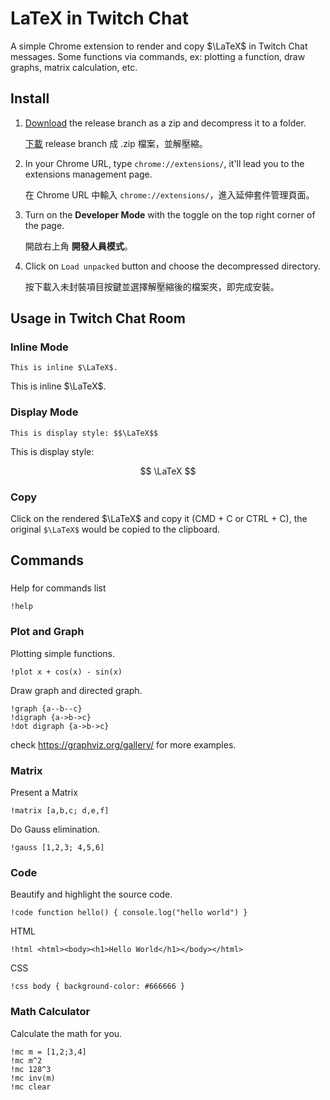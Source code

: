 # LaTeX in Twitch Chat

A simple Chrome extension to render and copy $\LaTeX$ in Twitch Chat messages.
Some functions via commands, ex: plotting a function, draw graphs, matrix calculation, etc.

## Install

1. [Download](https://github.com/RintarouTW/LaTeX4TwitchChat/zipball/release) the release branch as a zip and decompress it to a folder.

   [下載](https://github.com/RintarouTW/LaTeX4TwitchChat/zipball/release) release branch 成 .zip 檔案，並解壓縮。
2. In your Chrome URL, type `chrome://extensions/`, it'll lead you to the extensions management page.

   在 Chrome URL 中輸入 `chrome://extensions/`，進入延伸套件管理頁面。
3. Turn on the **Developer Mode** with the toggle on the top right corner of the page.

   開啟右上角 **開發人員模式**。
4. Click on `Load unpacked`  button and choose the decompressed directory.

   按下載入未封裝項目按鍵並選擇解壓縮後的檔案夾，即完成安裝。

## Usage in Twitch Chat Room

### Inline Mode

```
This is inline $\LaTeX$.
```

This is inline $\LaTeX$.

### Display Mode

```
This is display style: $$\LaTeX$$
```

This is display style: 

$$
\LaTeX
$$

### Copy

Click on the rendered $\LaTeX$ and copy it (CMD + C or CTRL + C), the original ```$\LaTeX$``` would be copied to the clipboard.

## Commands

###

Help for commands list

```
!help
```

### Plot and Graph

Plotting simple functions.

```
!plot x + cos(x) - sin(x)
```

Draw graph and directed graph.

```
!graph {a--b--c}
!digraph {a->b->c}
!dot digraph {a->b->c}
```
check https://graphviz.org/gallery/ for more examples.

### Matrix

Present a Matrix

```
!matrix [a,b,c; d,e,f]
```

Do Gauss elimination.

```
!gauss [1,2,3; 4,5,6]
```

### Code

Beautify and highlight the source code.

```
!code function hello() { console.log("hello world") }
```

HTML
```
!html <html><body><h1>Hello World</h1></body></html>
```


CSS
```
!css body { background-color: #666666 }
```

### Math Calculator

Calculate the math for you.

```
!mc m = [1,2;3,4]
!mc m^2
!mc 128^3
!mc inv(m)
!mc clear
```

<script>
function loadCSS(url) {
  const link = document.createElement('link');
  link.href = url;
  link.type = 'text/css';
  link.rel = 'stylesheet';
  (document.head || document.documentElement).appendChild(link);
}

function loadScript(url, onload = null, async = false) {
  var s = document.createElement('script');
  s.type = "text/javascript";
  s.src = url;
  s.async = async;
  if(onload) {
    s.onload = onload
  }
  (document.head || document.documentElement).appendChild(s);
}

const options = {
      delimiters: [
        { left: "$$", right: "$$", display: true },
        { left: "$", right: "$", display: false },
        { left: "\\(", right: "\\)", display: false },
        { left: "\\[", right: "\\]", display: true }
      ],
      trust: true,
      strict: "ignore",
      macros: {
        "\\eqref": "\\href{#1}{}",   // not support yet
        "\\label": "\\href{#1}{}",   // not support yet
        "\\require": "\\href{#1}{}", // not support yet
        "\\tag": "\\href{#1}{}",     // not support yet
        "\\hfil": "\\space",         // not support yet
        "\\style": "\\href{#1}{}",   // not support yet
        "\\def": "\\gdef", // def only work in local context, make it global
        "\\cal": "\\mathcal",
        "\\pmatrix": "\\begin{pmatrix}#1\\end{pmatrix}",
        "\\cases": "\\begin{cases}#1\\end{cases}",
        "\\align": "\\begin{aligned}#1\\end{aligned}",
        "\\eqalign": "\\begin{aligned}#1\\end{aligned}",
        "\\array": "\\begin{array}#1\\end{array}",
        "\\gather": "\\begin{gathered}#1\\end{gathered}",
      }
    }

loadCSS("https://cdn.jsdelivr.net/npm/katex@0.12.0/dist/katex.min.css")
loadScript("https://cdn.jsdelivr.net/npm/katex@0.12.0/dist/katex.min.js")
loadScript("https://cdn.jsdelivr.net/npm/katex@0.12.0/dist/contrib/auto-render.min.js")
loadCSS("https://cdn.jsdelivr.net/npm/katex@0.11.1/dist/contrib/copy-tex.css")
loadScript("https://cdn.jsdelivr.net/npm/katex@0.12.0/dist/contrib/copy-tex.min.js", () => {
  renderMathInElement(document.body, options);
})

</script>
